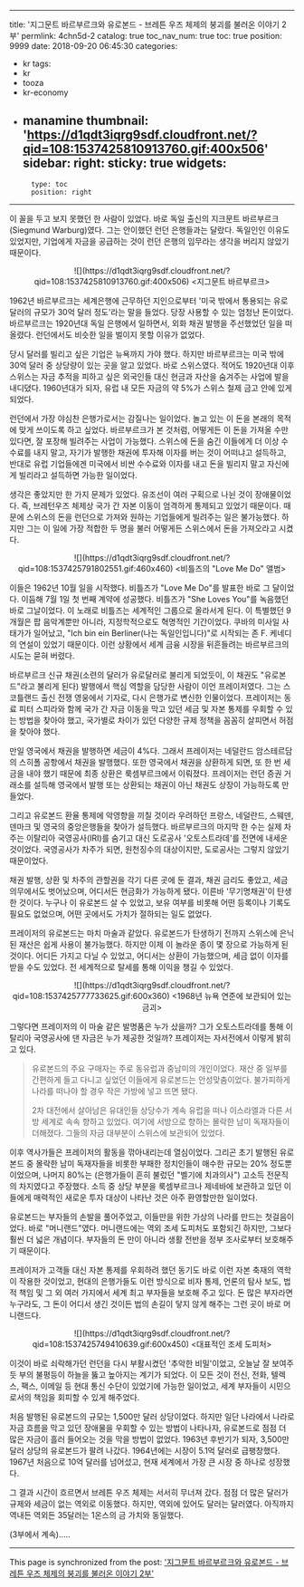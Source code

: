 
---
title: '지그문트 바르부르크와 유로본드 - 브레튼 우즈 체제의 붕괴를 불러온 이야기 2부'
permlink: 4chn5d-2
catalog: true
toc_nav_num: true
toc: true
position: 9999
date: 2018-09-20 06:45:30
categories:
- kr
tags:
- kr
- tooza
- kr-economy
- manamine
thumbnail: 'https://d1qdt3iqrg9sdf.cloudfront.net/?qid=108:1537425810913760.gif:400x506'
sidebar:
    right:
        sticky: true
widgets:
    -
        type: toc
        position: right
---


이 꼴을 두고 보지 못했던 한 사람이 있었다. 바로 독일 출신의 지크문트 바르부르크(Siegmund Warburg)였다. 그는 안이했던 런던 은행들과는 달랐다. 독일인인 이유도 있었지만, 기업에게 자금을 공급하는 것이 런던 은행의 임무라는 생각을 버리지 않았기 때문이다.
  
<center>  
![](https://d1qdt3iqrg9sdf.cloudfront.net/?qid=108:1537425810913760.gif:400x506)
<지그문트 바르부르크>
</center>
  
1962년 바르부르크는 세계은행에 근무하던 지인으로부터 '미국 밖에서 통용되는 유로달러의 규모가 30억 달러 정도'라는 말을 들었다. 당장 사용할 수 있는 엄청난 돈이었다. 바르부르크는 1920년대 독일 은행에서 일하면서, 외화 채권 발행을 주선했었던 일을 떠올렸다. 런던에서도 비슷한 일을 벌이지 못할 이유가 없었다.
  
당시 달러를 빌리고 싶은 기업은 뉴욕까지 가야 했다. 하지만 바르부르크는 미국 밖에 30억 달러 중 상당량이 있는 곳을 알고 있었다. 바로 스위스였다. 적어도 1920년대 이후 스위스는 자금 추적을 피하고 싶은 외국인들 대신 현금과 자산을 숨겨주는 사업에 발을 내디뎠다. 1960년대가 되자, 유럽 내 모든 자금의 약 5%가 스위스 철제 금고 안에 있게 되었다.
  
런던에서 가장 야심찬 은행가로서는 감질나는 일이었다. 놀고 있는 이 돈을 본래의 목적에 맞게 쓰이도록 하고 싶었다. 바르부르크가 본 것처럼, 어떻게든 이 돈을 가져올 수만 있다면, 잘 포장해 빌려주는 사업이 가능했다. 스위스에 돈을 숨긴 이들에게 더 이상 수수료를 내지 말고, 자기가 발행한 채권에 투자해 이자를 버는 것이 어떠냐고 설득하고, 반대로 유럽 기업들에겐 미국에서 비싼 수수료와 이자를 내고 돈을 빌리지 말고 자신에게 빌리라고 설득하면 가능한 일이었다.
  
생각은 좋았지만 한 가지 문제가 있었다. 유조선이 여러 구획으로 나뉜 것이 장애물이었다. 즉, 브레턴우즈 체제상 국가 간 자본 이동이 엄격하게 통제되고 있었기 때문이다. 때문에 스위스의 돈을 런던으로 가져와 원하는 기업들에게 빌려주는 일은 불가능했다. 하지만 그는 이 일에 가장 적합한 두 명을 불러 어떻게든 스위스에서 돈을 가져오라고 시켰다. 
  
<center>  
![](https://d1qdt3iqrg9sdf.cloudfront.net/?qid=108:1537425791802551.gif:460x460)
<비틀즈의 "Love Me Do" 앨범>
</center>
  
이들은 1962년 10월 일을 시작했다. 비틀즈가 "Love Me Do"를 발표한 바로 그 달이었다. 이듬해 7월 1일 첫 번째 계약에 성공했다. 비틀즈가 "She Loves You"를 녹음했던 바로 그날이었다. 이 노래로 비틀즈는 세계적인 그룹으로 올라서게 된다. 이 특별했던 9개월은 팝 음악계뿐만 아니라, 지정학적으로도 혁명적인 기간이었다. 쿠바의 미사일 사태가가 일어났고, "Ich bin ein Berliner(나는 독일인입니다)"로 시작되는 존 F. 케네디의 연설이 있었기 때문이다. 이런 상황에서 세계 금융 시장을 뒤흔들려는 바르부르크의 시도는 묻혀 버렸다. 
  
바르부르크 신규 채권(소련의 달러가 유로달러로 불리게 되었듯이, 이 채권도 "유로본드"라고 불리게 된다) 발행에서 핵심 역할을 담당한 사람이 이언 프레이저였다. 그는 스코틀랜드 출신 전쟁 영웅에서 기자로, 다시 은행가로 변신한 인물이었다. 프레이저는 동료 피터 스피라와 함께 국가 간 자금 이동을 막고 있던 세금 및 자본 통제를 우회할 수 있는 방법을 찾아야 했고, 국가별로 차이가 있던 다양한 규제 정책을 꼼꼼히 살피면서 허점을 찾아야 했다.
  
만일 영국에서 채권을 발행하면 세금이 4%다. 그래서 프레이저는 네덜란드 암스테르담의 스히폴 공항에서 채권을 발행했다. 또한 영국에서 채권을 상환하게 되면, 또 한 번 세금을 내야 했기 때문에 최종 상환은 룩셈부르크에서 이뤄졌다. 프레이저는 런던 증권 거래소를 설득해 영국에서 발행 또는 상환되는 채권이 아닌 채권도 상장이 가능하도록 만들었다. 
  
그리고 유로본드 환율 통제에 악영향을 끼칠 것이라 우려하던 프랑스, 네덜란드, 스웨덴, 덴마크 및 영국의 중앙은행들을 찾아가 설득했다. 바르부르크의 마지막 한 수는 실제 차주는 이탈리아 국영공사(IRI)를 숨기고 대신 도로공사 '오토스트라데'를 전면에 내세운 것이었다. 국영공사가 차주가 되면, 원천징수의 대상이지만, 도로공사는 그렇지 않았기 때문이었다. 
  
채권 발행, 상환 및 차주의 관할권을 각기 다른 곳에 둔 결과, 채권 금리도 좋았고, 세금 의무에서도 벗어났으며, 어디서든 현금화가 가능하게 됐다. 이른바 '무기명채권'이 탄생한 것이다. 누구나 이 유로본드 살 수 있었고, 보유 여부를 비롯해 어떤 등록이나 기록도 필요도 없었으며, 어떤 곳에서도 가치가 절하되는 일도 없었다.
  
프레이저의 유로본드는 마치 마술과 같았다. 유로본드가 탄생하기 전까지 스위스에 은닉된 재산은 쉽게 사용이 불가능했다. 하지만 이제 이 놀라운 종이 몇 장으로 가능하게 된 것이다. 어디든 가지고 다닐 수 있었고, 어디서는 상환이 가능했으며, 세금 없이 이자를 받을 수도 있었다. 전 세계적으로 탈세를 통해 이익을 챙길 수 있었다. 
  
<center>  
![](https://d1qdt3iqrg9sdf.cloudfront.net/?qid=108:1537425777733625.gif:600x360)
<1968년 뉴욕 연준에 보관되어 있는 금괴>
</center>
  
그렇다면 프레이저의 이 마술 같은 발명품은 누가 샀을까? 그가 오토스트라데를 통해 이탈리아 국영공사에 댄 자금은 누가 제공한 것일까? 프레이저는 자서전에서 이렇게 밝히고 있다.
  
> 유로본드의 주요 구매자는 주로 동유럽과 중남미의 개인이었다. 재산 중 일부를 간편하게 들고 다니고 싶었던 이들에게 유로본드는 안성맞춤이었다. 불가피하게 나라를 떠나야 할 경우 작은 가방에 넣고 뜨면 됐다. 
> 
> 2차 대전에서 살아남은 유대인들 상당수가 계속 유럽을 떠나 이스라엘과 다른 서방 세계로 속속 향하고 있었다. 여기에 서방으로 향하는 몰락한 남미 독재자들이 더해졌다. 그들의 자금 대부분이 스위스에 보관되어 있었다.
  
이후 역사가들은 프레이저의 활동을 깎아내리는데 열심이었다. 그리곤 초기 발행된 유로본드 중 몰락한 남미 독재자들을 비롯한 부패한 정치인들이 매수한 규모는 20% 정도뿐이었으며, 나머지 80%는 (은행가들이 흔히 불렀던 "벨기에 치과의사") 고소득 전문직의 차지였다고 주장했다. 소득 중 상당 부분을 룩셈부르크나 제네바에 보관하고 있던 이들에게 매력적인 새로운 투자 대상이 나타난 것은 아주 환영할만한 일이었다.
  
유로본드는 부자들의 손발을 풀어주었고, 이들만을 위한 가상의 나라를 만드는 첫걸음이었다. 바로 "머니랜드"였다. 머니랜드에는 역외 조세 도피처도 포함되긴 하지만, 그보다 훨씬 더 넓은 개념이다. 부자들의 돈 만이 아니라 생활 전반을 정부 조사로부터 보호해주기 때문이다. 

프레이저가 고객들 대신 자본 통제를 우회하려 했던 동기도 바로 이런 자본 축재의 역학이 작용한 것이었고, 현대의 은행가들도 이런 방식으로 비자 통제, 언론의 탐사 보도, 법적 책임 및 그 외 여러 가지에서 세계 최고 부자들을 보호해 주고 있다. 돈 많은 부자라면 누구라도, 그 돈이 어디서 생긴 것이든 법의 손길이 닿지 않게 해주는 그런 곳이 바로 머니랜드다.
  
<center> 
![](https://d1qdt3iqrg9sdf.cloudfront.net/?qid=108:1537425749410639.gif:600x450) 
<대표적인 조세 도피처>
</center>
  
이것이 바로 쇠락해가던 런던을 다시 부활시켰던 '추악한 비밀'이었고, 오늘날 잘 보여주듯 부의 불평등이 하늘을 뚫고 높아지는 계기가 되었다. 이 모든 것이 전신, 전화, 텔렉스, 팩스, 이메일 등 현대 통신 수단이 있었기에 가능한 일이었고, 세계 부자들이 시민으로서의 책임을 회피할 수 있게 해주었다. 
  
처음 발행된 유로본드의 규모는 1,500만 달러 상당이었다. 하지만 일단 나라에서 나라로 자금 흐름을 막고 있던 장애물을 우회할 수 있는 방법이 나타나자, 유로본드로 점점 더 많은 자금이 흘러 들어오는 것을 막을 방법이 없었다. 1963년 후반기가 되자, 3,500만 달러 상당의 유로본드가 팔려 나갔다. 1964년에는 시장이 5.1억 달러로 급팽창했다. 1967년 처음으로 10억 달러를 넘어섰고, 현재 세계에서 가장 큰 시장 중 하나로 성장했다. 
  
그 결과 시간이 흐르면서 브레튼 우즈 체제는 서서히 무너져 갔다. 점점 더 많은 달러가 규제와 세금이 없는 역외로 이동했다. 하지만, 역외에 있어도 달러는 달러였다. 아직까지 역내든 역외든 35달러는 1온스의 금 가치와 동일했다.
  
(3부에서 계속).....

- - -

This page is synchronized from the post: ['지그문트 바르부르크와 유로본드 - 브레튼 우즈 체제의 붕괴를 불러온 이야기 2부'](https://steemit.com/@pius.pius/4chn5d-2)
